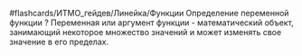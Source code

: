 #flashcards/ИТМО_гейдев/Линейка/Функции
Определение переменной функции
?
Переменная или аргумент функции - математический объект, занимающий некоторое множество значений и может изменять свое значение в его пределах.

